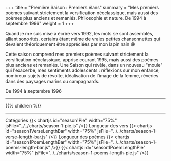 +++
title = "Première Saison : Premiers élans"
summary = "Mes premiers poèmes suivant strictement la versification néoclassique, mais aussi des poèmes plus anciens et remaniés. Philosophie et nature. De 1994 à septembre 1996"
weight = 1
+++

Quand je me suis mise à écrire vers 1992, les mots se sont assemblés, alliant sonorités, certains étant même de vraies petites chansonnettes qui devaient théoriquement être appréciées par mon lapin nain 😁

Cette saison comprend mes premiers poèmes suivant strictement la versification néoclassique, apprise courant 1995, mais aussi des poèmes plus anciens et remaniés.
Une Saison qui révèle, dans un nouveau "moule" qui l'exacerbe, mes sentiments adolescents : réflexions sur mon enfance, nombreux sujets de révolte, idéalisation de l'image de la femme, rêveries dans des paysages marins ou campagnards.

De 1994 à septembre 1996

---
{{% children  %}}

---
Catégories
{{< chartjs id="season1Pie" width="75%" jsFile="../../charts/season-1-pie.js" />}}
Longueur des vers
{{< chartjs id="season1VerseLengthBar" width="75%" jsFile="../../charts/season-1-verse-length-bar.js" />}}
Longueur des poèmes
{{< chartjs id="season1PoemLengthBar" width="75%" jsFile="../../charts/season-1-poems-length-bar.js" />}}
{{< chartjs id="season1PoemLengthPie" width="75%" jsFile="../../charts/season-1-poems-length-pie.js" />}}
